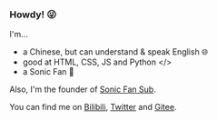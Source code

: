 ### Howdy! 😜

I'm...

- a Chinese, but can understand & speak English 🌐
- good at HTML, CSS, JS and Python </>
- a Sonic Fan 🦔

Also, I'm the founder of [Sonic Fan Sub](https://sonicfansub.com). 

You can  find me on [Bilibili](https://space.bilibili.com/2004562940), [Twitter](https://twitter.com/Wr_Offi) and [Gitee](https://gitee.com/wroffi).
